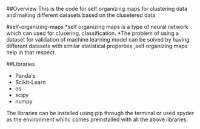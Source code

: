 ##Overview
This is the code for self organizing maps for clustering data and making different datasets based on the clusetered data

#self-organizing-maps
*self organizing maps is a type of neural network which can used for clusering, classification.
*The problem of using a dataset for validation of machine learning model can be solved by having different datasets with similar statistical properties ,self organizing maps help in that respect.

##Libraries 
* Panda's
* Scikit-Learn
* os
* scipy
* numpy

The libraries can be installed using pip through the terminal or used spyder as the environment whihc comes preinstalled with all the above libraries.

